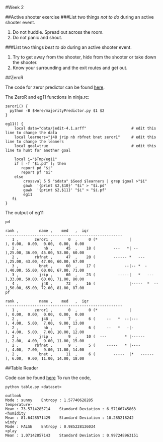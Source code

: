 #Week 2

##Active shooter exercise
###List two things *not to do* during an active shooter event.
1. Do not huddle. Spread out across the room.
2. Do not panic and shout.

###List two things *best to do* during an active shooter event.
1. Try to get away from the shooter, hide from the shooter or take down the shooter.
2. Know your surrounding and the exit routes and get out.

##ZeroR

The code for zeror predictor can be found [here](https://github.com/gvivek19/fss16c/blob/master/code/2/majorityPredictor.py).

The ZeroR and eg11 functions in ninja.rc:
```
zeror1() {
  python -B $Here/majorityPredictor.py $1 $2
}

eg11() {
    local data="data/jedit-4.1.arff"                    # edit this line to change the data
    local learners="j48 jrip nb rbfnet bnet zeror1"     # edit this line to change the leaners
    local goal=true                                     # edit this line to hunt for another goal
    
    local i="$Tmp/eg11"
    if [ -f "$i.pd" ]; then
       report pd "$i"
       report pf "$i"
    else
        crossval 5 5 "$data" $Seed $learners | grep $goal >"$i"
        gawk  '{print $2,$10}' "$i" > "$i.pd"
        gawk  '{print $2,$11}' "$i" > "$i.pf"
        eg11
   fi
}
```

The output of eg11
```
pd

rank ,         name ,    med   ,  iqr 
----------------------------------------------------
   1 ,       zeror1 ,       0  ,     0 (*              |              ), 0.00,  0.00,  0.00,  0.00,  0.00
   2 ,           nb ,      45  ,    18 (        ---   *| --           ),25.00, 36.00, 45.00, 53.00, 60.00
   2 ,       rbfnet ,      47  ,    20 (        ------ *   ---        ),25.00, 43.00, 47.00, 60.00, 67.00
   3 ,         bnet ,      60  ,    17 (             --|-- *  -       ),40.00, 55.00, 60.00, 67.00, 71.00
   3 ,         jrip ,      60  ,    23 (          -----|   *   ---    ),33.00, 50.00, 60.00, 71.00, 80.00
   4 ,          j48 ,      72  ,    16 (               |-----  *  --  ),50.00, 65.00, 72.00, 81.00, 87.00
pf

rank ,         name ,    med   ,  iqr 
----------------------------------------------------
   1 ,       zeror1 ,       0  ,     0 (*              |              ), 0.00,  0.00,  0.00,  0.00,  0.00
   2 ,          j48 ,       7  ,     6 (     --   *  --|---           ), 4.00,  5.00,  7.00,  9.00, 13.00
   2 ,           nb ,       7  ,     6 (     --   *   -|-             ), 4.00,  5.00,  7.00, 10.00, 12.00
   2 ,         jrip ,       9  ,    10 (  ---        * |------        ), 2.00,  4.00,  9.00, 11.00, 15.00
   2 ,       rbfnet ,       9  ,     5 (     -----   * |----          ), 4.00,  7.00,  9.00, 11.00, 14.00
   2 ,         bnet ,      11  ,     6 (        -----  |*   ------    ), 6.00,  9.00, 11.00, 14.00, 18.00
   ```

##Table Reader

Code can be found [here](https://github.com/gvivek19/fss16c/tree/master/code/2/tableReader)
To run the code, 
```
python table.py <dataset>
```

```
outlook
Mode : sunny    Entropy : 1.57740628285
temperature-
Mean : 73.5714285714    Standard Deviation : 6.57166745863
<humidity
Mean : 81.6428571429    Standard Deviation : 10.285218242
windy
Mode : FALSE    Entropy : 0.985228136034
>play
Mean : 1.07142857143    Standard Deviation : 0.997248963151
```
